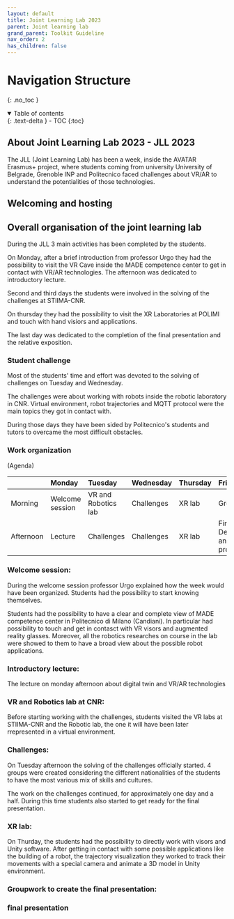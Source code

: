 ```yaml
---
layout: default
title: Joint Learning Lab 2023
parent: Joint learning lab
grand_parent: Toolkit Guideline
nav_order: 2
has_children: false
---
```

# Navigation Structure
{: .no_toc }

<details open markdown="block">
  <summary>
    Table of contents
  </summary>
  {: .text-delta }
- TOC
{:toc}
</details>

## About Joint Learning Lab 2023 - JLL 2023
The JLL (Joint Learning Lab) has been a week, inside the AVATAR Erasmus+ project, where students coming from university University of Belgrade, Grenoble INP and Politecnico faced challenges about VR/AR to understand the potentialities of those technologies.
## Welcoming and hosting

## Overall organisation of the joint learning lab 
During the JLL 3 main activities has been completed by the students. 

On Monday, after a brief introduction from professor Urgo they had the possibility to visit the VR Cave inside the MADE competence center to get in contact with VR/AR technologies. The afternoon was dedicated to introductory lecture.

Second and third days the students were involved in the solving of the challenges at STIIMA-CNR.

On thursday they had the possibility to visit the XR Laboratories at POLIMI and touch with hand visiors and applications.

The last day was dedicated to the completion of the final presentation and the relative exposition.
### Student challenge
Most of the students' time and effort was devoted to the solving of challenges on Tuesday and Wednesday.

The challenges were about working with robots inside the robotic laboratory in CNR. Virtual environment, robot trajectories and MQTT protocol were the main topics they got in contact with.

During those days they have been sided by Politecnico's students and tutors to overcame the most difficult obstacles. 

### Work organization
(Agenda)

|          | Monday         | Tuesday   | Wednesday | Thursday  | Friday    |
|:---------|:---------------|:----------|:----------|:----------|:----------|
| Morning  | Welcome session| VR and Robotics lab  | Challenges  | XR lab  | Groupwork  |
| Afternoon| Lecture    | Challenges |Challenges |   XR lab  |Final Demostration and Project presentation |


### Welcome session: 
During the welcome session professor Urgo explained how the week would have been organized. Students had the possibility to start knowing themselves.

Students had the possibility to have a clear and complete view of MADE competence center in Politecnico di Milano (Candiani). In particular had possibility to touch and get in contasct with VR visors and augmented reality glasses. Moreover, all the robotics researches on course in the lab were showed to them to have a broad view about the possible robot applications.
### Introductory lecture:
The lecture on monday afternoon about digital twin and VR/AR technologies

### VR and Robotics lab at CNR:
Before starting working with the challenges, students visited the VR labs at STIIMA-CNR and the Robotic lab, the one it will have been later rrepresented in a virtual environment.

### Challenges:
On Tuesday afternoon the solving of the challenges officially started. 4 groups were created considering the different nationalities of the students to have the most various mix of skills and cultures.

The work on the challenges continued, for approximately one day and a half. During this time students also started to get ready for the final presentation.


### XR lab:
On Thurday, the students had the possibility to directly work with visors and Unity software. After getting in contact with some possible applications like the building of a robot, the trajectory visualization they worked to track their movements with a special camera and animate a 3D model in Unity environment.

### Groupwork to create the final presentation:

### final presentation
